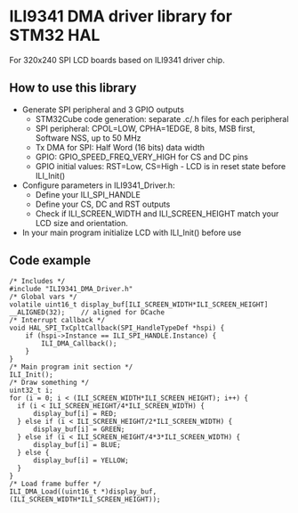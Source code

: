 # ILI9341 DMA driver library for STM32 HAL
For 320x240 SPI LCD boards based on ILI9341 driver chip.

## How to use this library
* Generate SPI peripheral and 3 GPIO outputs
	* STM32Cube code generation: separate .c/.h files for each peripheral
	* SPI peripheral: CPOL=LOW, CPHA=1EDGE, 8 bits, MSB first, Software NSS, up to 50 MHz
	* Tx DMA for SPI: Half Word (16 bits) data width
	* GPIO: GPIO_SPEED_FREQ_VERY_HIGH for CS and DC pins
	* GPIO initial values: RST=Low, CS=High - LCD is in reset state before ILI_Init()
* Configure parameters in ILI9341_Driver.h:
	* Define your ILI_SPI_HANDLE
	* Define your CS, DC and RST outputs
	* Check if ILI_SCREEN_WIDTH and ILI_SCREEN_HEIGHT match your LCD size and orientation.
* In your main program initialize LCD with ILI_Init() before use

## Code example
	/* Includes */
	#include "ILI9341_DMA_Driver.h"
	/* Global vars */
	volatile uint16_t display_buf[ILI_SCREEN_WIDTH*ILI_SCREEN_HEIGHT] __ALIGNED(32);	// aligned for DCache
	/* Interrupt callback */
	void HAL_SPI_TxCpltCallback(SPI_HandleTypeDef *hspi) {
		if (hspi->Instance == ILI_SPI_HANDLE.Instance) {
			ILI_DMA_Callback();
		}
	}
	/* Main program init section */
	ILI_Init();
	/* Draw something */
	uint32_t i;
	for (i = 0; i < (ILI_SCREEN_WIDTH*ILI_SCREEN_HEIGHT); i++) {
	  if (i < ILI_SCREEN_HEIGHT/4*ILI_SCREEN_WIDTH) {
		  display_buf[i] = RED;
	  } else if (i < ILI_SCREEN_HEIGHT/2*ILI_SCREEN_WIDTH) {
		  display_buf[i] = GREEN;
	  } else if (i < ILI_SCREEN_HEIGHT/4*3*ILI_SCREEN_WIDTH) {
		  display_buf[i] = BLUE;
	  } else {
		  display_buf[i] = YELLOW;
	  }
	}
	/* Load frame buffer */
	ILI_DMA_Load((uint16_t *)display_buf, (ILI_SCREEN_WIDTH*ILI_SCREEN_HEIGHT));
